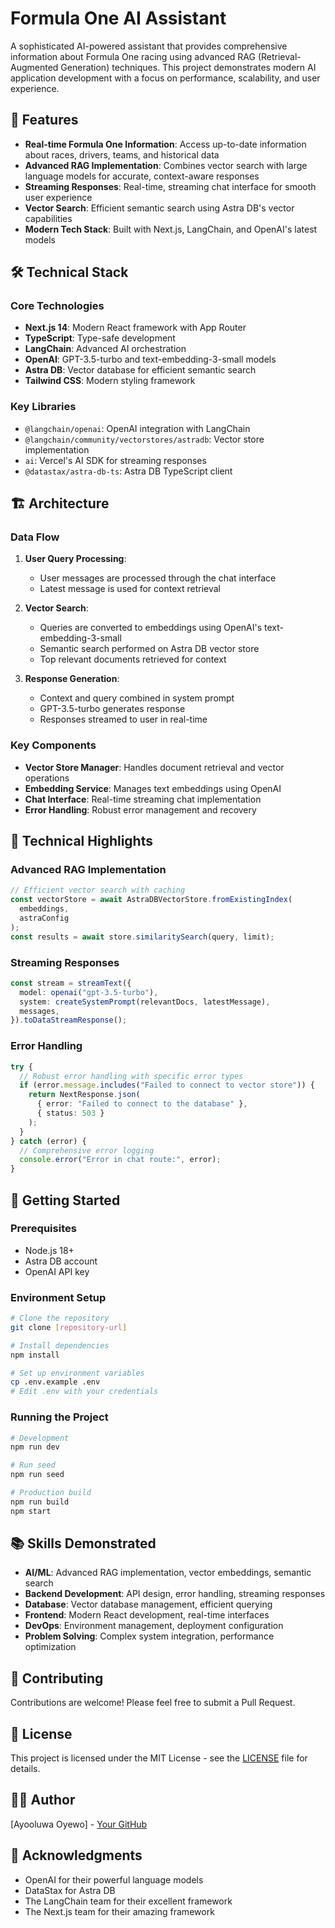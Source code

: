 # Formula One AI Assistant

A sophisticated AI-powered assistant that provides comprehensive information about Formula One racing using advanced RAG (Retrieval-Augmented Generation) techniques. This project demonstrates modern AI application development with a focus on performance, scalability, and user experience.

## 🚀 Features

- **Real-time Formula One Information**: Access up-to-date information about races, drivers, teams, and historical data
- **Advanced RAG Implementation**: Combines vector search with large language models for accurate, context-aware responses
- **Streaming Responses**: Real-time, streaming chat interface for smooth user experience
- **Vector Search**: Efficient semantic search using Astra DB's vector capabilities
- **Modern Tech Stack**: Built with Next.js, LangChain, and OpenAI's latest models

## 🛠️ Technical Stack

### Core Technologies
- **Next.js 14**: Modern React framework with App Router
- **TypeScript**: Type-safe development
- **LangChain**: Advanced AI orchestration
- **OpenAI**: GPT-3.5-turbo and text-embedding-3-small models
- **Astra DB**: Vector database for efficient semantic search
- **Tailwind CSS**: Modern styling framework

### Key Libraries
- `@langchain/openai`: OpenAI integration with LangChain
- `@langchain/community/vectorstores/astradb`: Vector store implementation
- `ai`: Vercel's AI SDK for streaming responses
- `@datastax/astra-db-ts`: Astra DB TypeScript client

## 🏗️ Architecture

### Data Flow
1. **User Query Processing**:
   - User messages are processed through the chat interface
   - Latest message is used for context retrieval

2. **Vector Search**:
   - Queries are converted to embeddings using OpenAI's text-embedding-3-small
   - Semantic search performed on Astra DB vector store
   - Top relevant documents retrieved for context

3. **Response Generation**:
   - Context and query combined in system prompt
   - GPT-3.5-turbo generates response
   - Responses streamed to user in real-time

### Key Components
- **Vector Store Manager**: Handles document retrieval and vector operations
- **Embedding Service**: Manages text embeddings using OpenAI
- **Chat Interface**: Real-time streaming chat implementation
- **Error Handling**: Robust error management and recovery

## 🧪 Technical Highlights

### Advanced RAG Implementation
```typescript
// Efficient vector search with caching
const vectorStore = await AstraDBVectorStore.fromExistingIndex(
  embeddings,
  astraConfig
);
const results = await store.similaritySearch(query, limit);
```

### Streaming Responses
```typescript
const stream = streamText({
  model: openai("gpt-3.5-turbo"),
  system: createSystemPrompt(relevantDocs, latestMessage),
  messages,
}).toDataStreamResponse();
```

### Error Handling
```typescript
try {
  // Robust error handling with specific error types
  if (error.message.includes("Failed to connect to vector store")) {
    return NextResponse.json(
      { error: "Failed to connect to the database" },
      { status: 503 }
    );
  }
} catch (error) {
  // Comprehensive error logging
  console.error("Error in chat route:", error);
}
```

## 🚀 Getting Started

### Prerequisites
- Node.js 18+
- Astra DB account
- OpenAI API key

### Environment Setup
```bash
# Clone the repository
git clone [repository-url]

# Install dependencies
npm install

# Set up environment variables
cp .env.example .env
# Edit .env with your credentials
```

### Running the Project
```bash
# Development
npm run dev

# Run seed
npm run seed

# Production build
npm run build
npm start
```

## 📚 Skills Demonstrated

- **AI/ML**: Advanced RAG implementation, vector embeddings, semantic search
- **Backend Development**: API design, error handling, streaming responses
- **Database**: Vector database management, efficient querying
- **Frontend**: Modern React development, real-time interfaces
- **DevOps**: Environment management, deployment configuration
- **Problem Solving**: Complex system integration, performance optimization

## 🤝 Contributing

Contributions are welcome! Please feel free to submit a Pull Request.

## 📄 License

This project is licensed under the MIT License - see the [LICENSE](LICENSE) file for details.

## 👨‍💻 Author

[Ayooluwa Oyewo] - [Your GitHub](https://github.com/yourusername)

## 🙏 Acknowledgments

- OpenAI for their powerful language models
- DataStax for Astra DB
- The LangChain team for their excellent framework
- The Next.js team for their amazing framework
